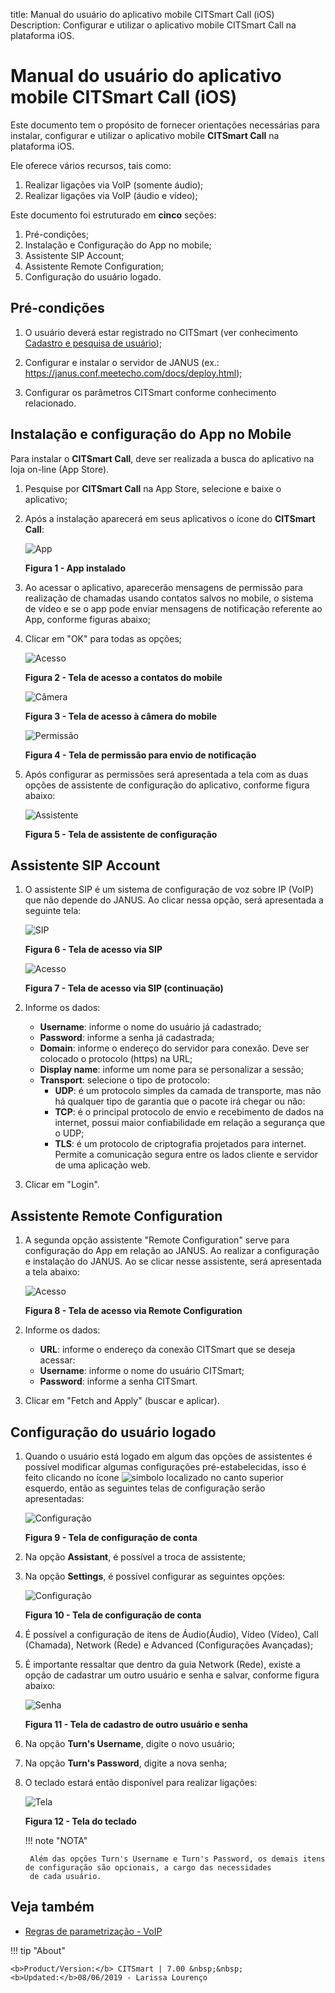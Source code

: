 title:  Manual do usuário do aplicativo mobile CITSmart Call (iOS)
Description: Configurar e utilizar o aplicativo mobile CITSmart Call na plataforma iOS. 
# Manual do usuário do aplicativo mobile CITSmart Call (iOS)

Este documento tem o propósito de fornecer orientações necessárias para instalar, configurar e utilizar o aplicativo mobile **CITSmart
Call** na plataforma iOS.

Ele oferece vários recursos, tais como:

1. Realizar ligações via VoIP (somente áudio);
2. Realizar ligações via VoIP (áudio e vídeo);

Este documento foi estruturado em **cinco** seções:

1. Pré-condições;
2. Instalação e Configuração do App no mobile;
3. Assistente SIP Account;
4. Assistente Remote Configuration;
5. Configuração do usuário logado.

Pré-condições
----------------

1. O usuário deverá estar registrado no CITSmart (ver conhecimento [Cadastro e pesquisa de usuário][1]);

2. Configurar e instalar o servidor de JANUS (ex.: https://janus.conf.meetecho.com/docs/deploy.html);

3. Configurar os parâmetros CITSmart conforme conhecimento relacionado.

Instalação e configuração do App no Mobile
--------------------------------------------

Para instalar o **CITSmart Call**, deve ser realizada a busca do aplicativo na loja on-line (App Store).

1. Pesquise por **CITSmart Call** na App Store, selecione e baixe o aplicativo;

2. Após a instalação aparecerá em seus aplicativos o ícone do **CITSmart Call**:

    ![App](images/app-call.img1.jpg)
    
    **Figura 1 - App instalado**
    
3. Ao acessar o aplicativo, aparecerão mensagens de permissão para realização de chamadas usando contatos salvos no mobile, o
sistema de vídeo e se o app pode enviar mensagens de notificação referente ao App, conforme figuras abaixo;

4. Clicar em "OK" para todas as opções;

    ![Acesso](images/app-call.img2.jpg)
    
    **Figura 2 - Tela de acesso a contatos do mobile**
    
    ![Câmera](images/app-call.img3.jpg)
    
    **Figura 3 - Tela de acesso à câmera do mobile**
    
    ![Permissão](images/app-call.img4.jpg)
    
    **Figura 4 - Tela de permissão para envio de notificação**
    
5. Após configurar as permissões será apresentada a tela com as duas opções de assistente de configuração do aplicativo, conforme
figura abaixo:

    ![Assistente](images/app-call.img5.jpg)
    
    **Figura 5 - Tela de assistente de configuração**
    
Assistente SIP Account
------------------------

1. O assistente SIP é um sistema de configuração de voz sobre IP (VoIP) que não depende do JANUS. Ao clicar nessa opção, será
apresentada a seguinte tela:

    ![SIP](images/app-call.img6.jpg)
    
    **Figura 6 - Tela de acesso via SIP**
    
    ![Acesso](images/app-call.img7.jpg)
    
    **Figura 7 - Tela de acesso via SIP (continuação)**
    
2. Informe os dados:

    - **Username**: informe o nome do usuário já cadastrado;
    - **Password**: informe a senha já cadastrada;
    - **Domain**: informe o endereço do servidor para conexão. Deve ser colocado o protocolo (https) na URL;
    - **Display name**: informe um nome para se personalizar a sessão;
    - **Transport**: selecione o tipo de protocolo:
        - **UDP**: é um protocolo simples da camada de transporte, mas não há qualquer tipo de garantia que o pacote irá chegar ou
        não:
        - **TCP**: é o principal protocolo de envio e recebimento de dados na internet, possui maior confiabilidade em relação a
        segurança que o UDP;
        - **TLS**: é um protocolo de criptografia projetados para internet. Permite a comunicação segura entre os lados cliente e 
        servidor de uma aplicação web.
        
3. Clicar em "Login".

Assistente Remote Configuration
--------------------------------

1. A segunda opção assistente "Remote Configuration" serve para configuração do App em relação ao JANUS. Ao realizar a configuração
e instalação do JANUS. Ao se clicar nesse assistente, será apresentada a tela abaixo:

    ![Acesso](images/app-call.img8.jpg)
    
    **Figura 8 - Tela de acesso via Remote Configuration**
    
2. Informe os dados:

    - **URL**: informe o endereço da conexão CITSmart que se deseja acessar:
    - **Username**: informe o nome do usuário CITSmart;
    - **Password**: informe a senha CITSmart.
    
3. Clicar em "Fetch and Apply" (buscar e aplicar).

Configuração do usuário logado
----------------------------------

1. Quando o usuário está logado em algum das opções de assistentes é possível modificar algumas configurações pré-estabelecidas, 
isso é feito clicando no ícone ![simbolo](images/simb-menu.green.jpg)  localizado no canto superior esquerdo, então as seguintes
telas de configuração serão apresentadas:

    ![Configuração](images/app-call.img9.jpg)
    
    **Figura 9 - Tela de configuração de conta**
    
2. Na opção **Assistant**, é possível a troca de assistente;

3. Na opção **Settings**, é possível configurar as seguintes opções:

    ![Configuração](images/app-call.img10.jpg)
    
    **Figura 10 - Tela de configuração de conta**
    
4. É possível a configuração de itens de Áudio(Áudio), Vídeo (Vídeo), Call (Chamada), Network (Rede) e Advanced (Configurações 
Avançadas);

5. É importante ressaltar que dentro da guia Network (Rede), existe a opção de cadastrar um outro usuário e senha e salvar, 
conforme figura abaixo:

    ![Senha](images/app-call.img11.jpg)
    
    **Figura 11 - Tela de cadastro de outro usuário e senha**
    
6. Na opção **Turn's Username**, digite o novo usuário;

7. Na opção **Turn's Password**, digite a nova senha;

8. O teclado estará então disponível para realizar ligações:

    ![Tela](images/app-call.img12.jpg)
    
    **Figura 12 - Tela do teclado**
    
    !!! note "NOTA"
    
        Além das opções Turn's Username e Turn's Password, os demais itens de configuração são opcionais, a cargo das necessidades
        de cada usuário.
        
Veja também
--------------

- [Regras de parametrização - VoIP][2]


!!! tip "About"

    <b>Product/Version:</b> CITSmart | 7.00 &nbsp;&nbsp;
    <b>Updated:</b>08/06/2019 - Larissa Lourenço
    
[1]:/pt-br/citsmart-platform-7/initial-settings/access-settings/user/user-register.html
[2]:/pt-br/citsmart-platform-7/plataform-administration/parameters-list/parametrization-voip.html
